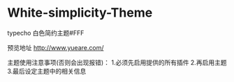 # White-simplicity-Theme
typecho 白色简约主题#FFF

预览地址
http://www.yueare.com/

主题使用注意事项(否则会出现报错)：
1.必须先启用提供的所有插件
2.再启用主题
3.最后设定主题中的相关信息





